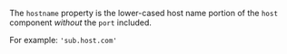 
The `hostname` property is the lower-cased host name portion of the `host`
component *without* the `port` included.

For example: `'sub.host.com'`

